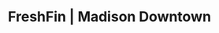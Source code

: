 ---
layout: place
title: FreshFin | Madison Downtown
permalink: /wisconsin/madison/freshfin-madison-downtown.html
stateAbbr: WI
stateName: Wisconsin
cityName: Madison
seo:
  type: restaurant
  links: null
place_id: ChIJJ0Izf8tTBogRBAgMRjOddP8
photos:
  - name: >-
      places/ChIJJ0Izf8tTBogRBAgMRjOddP8/photos/AeeoHcLNLgZ6WWCRcnf9jPcPJd-zTa7NzAcSTc73YCWBTyPx8gt5nPOKkZGAFKSfGWA4fZ51lm9gB7FdsyOS525EB1lLlHxyG02ReYuG0b9RWci7i0Qmowid3u1Qs0kefBLsvJF8aF4XKPg9NRilbms-8GInjGCP1J0N-dYL88OoA5nFZ9ddQFw3krgXGyDTefo1scSTpi1_3cD14yY1NjN2tkG52tHXMDJv_ViyyijmweqKM_A4KKfwCfg4jX5SjjM1KIrNJ82j0Nj_OOUmjAv5aTA_8I4nQ7NCEzV83h53vp14rw
    widthPx: 3024
    heightPx: 4032
    authorAttributions:
      - displayName: FreshFin | Madison Downtown
        uri: https://maps.google.com/maps/contrib/103892721676167147174
        photoUri: >-
          https://lh3.googleusercontent.com/a-/ALV-UjVQp0V2fQ5-sG39o5WvbVD9F86WuTDfp-Qfk4DJMq_dBGtRLl8w=s100-p-k-no-mo
    flagContentUri: >-
      https://www.google.com/local/imagery/report/?cb_client=maps_api_places.places_api&image_key=!1e10!2sAF1QipOjoV6D6kGMFrpuIzwjUHOULN3DeUwj5J7gkwcg&hl=en-US
    googleMapsUri: >-
      https://www.google.com/maps/place//data=!3m4!1e2!3m2!1sAF1QipOjoV6D6kGMFrpuIzwjUHOULN3DeUwj5J7gkwcg!2e10!4m2!3m1!1s0x880653cb7f334227:0xff749d33460c0804
  - name: >-
      places/ChIJJ0Izf8tTBogRBAgMRjOddP8/photos/AeeoHcImInu1ODAQ9WVIWb-FF0-eyDfKZlFlIkBt8bKKuCRN_D7dafxf6C6ZxoaduoKiKLgyHdfR9PlLWoEm2K9g-oiWaTFHoi220QWsMcbYm2-KfEaEqEtubPIHxUU5EE3l2aCW_MjPIALJy-yUyAgU02XMvc5lk7WfT_R8DPqPuRW3MECSxT-ddPHSwNQtWemB89GjQv6G0Zyj-0QWW4w4U7dPHApwHjHey8wmB8yRDqCax57g2h6d_MMXYftkBiGfxoBrlwEWFUwO5wp5e4SbFRHQeU566j6aroYQtQFZ43ztmA
    widthPx: 658
    heightPx: 363
    authorAttributions:
      - displayName: FreshFin | Madison Downtown
        uri: https://maps.google.com/maps/contrib/103892721676167147174
        photoUri: >-
          https://lh3.googleusercontent.com/a-/ALV-UjVQp0V2fQ5-sG39o5WvbVD9F86WuTDfp-Qfk4DJMq_dBGtRLl8w=s100-p-k-no-mo
    flagContentUri: >-
      https://www.google.com/local/imagery/report/?cb_client=maps_api_places.places_api&image_key=!1e10!2sAF1QipOy5H0B0S5nfYL6H0LNP9q6bFvN9oAROg22UOVN&hl=en-US
    googleMapsUri: >-
      https://www.google.com/maps/place//data=!3m4!1e2!3m2!1sAF1QipOy5H0B0S5nfYL6H0LNP9q6bFvN9oAROg22UOVN!2e10!4m2!3m1!1s0x880653cb7f334227:0xff749d33460c0804
  - name: >-
      places/ChIJJ0Izf8tTBogRBAgMRjOddP8/photos/AeeoHcIFgWgGw3J6OmQsVL-iAeKWdzS7Ya0YnB2E0OzzXUEnVJlVHsWzwaSeeL2t8alrJDfr2Fjaxi624xRSYg-3ixKIAb4FnB8ia-6tclxwMg1IkdgFQrr8hiviFTRkRjhKdwm3n6Ce00ZcDIb7RkviiqXgay5e57PQpaEtlYWYlkbMIygBFBim-erdvs8oACOWyYGhrTXzxtPEQSFhXAR1K_Mcifes3saF8RDkU9hoFRjpy-PH9kAh8t5dCodlc-EupiEalrIj0Mbx5R1GuzgXOHkWRa5V8dzUmhi9fuEoqzenOuchlrLQoK23SxfUVZuxc1Tz-OuDsy1Cs2jMwBLQV6y5csJOpL-XtHT53Xve1x7GLQDPgUIR2CU0BLiQvsQVJhp-aSHvs9H9tZGfmCEwynJ2GXrKy2UlJ6OWy9DggAV5BXbM
    widthPx: 3024
    heightPx: 4032
    authorAttributions:
      - displayName: Ellie de Hart
        uri: https://maps.google.com/maps/contrib/116133708781216272912
        photoUri: >-
          https://lh3.googleusercontent.com/a-/ALV-UjUK1d78beCy4jXKfG8dNpxRxS6pgT9EvrnD4Xx5LqB2MpqOSelf=s100-p-k-no-mo
    flagContentUri: >-
      https://www.google.com/local/imagery/report/?cb_client=maps_api_places.places_api&image_key=!1e10!2sCIHM0ogKEICAgMDIkfy7ggE&hl=en-US
    googleMapsUri: >-
      https://www.google.com/maps/place//data=!3m4!1e2!3m2!1sCIHM0ogKEICAgMDIkfy7ggE!2e10!4m2!3m1!1s0x880653cb7f334227:0xff749d33460c0804
  - name: >-
      places/ChIJJ0Izf8tTBogRBAgMRjOddP8/photos/AeeoHcK5YkNrtE9yyu9QXLHsO5huvN4S8-FF4S5OKiNMNtsNHhRCW-7tOKaCY5azKCMmYJT_2cY2DEnEdq2N0DS0EgIuiewmTHwQ_SsvwYXcgfW2putO3UeqlGvI1jQR2Dh1ijeHqzI3MY7ZwkZ3wyFYmVCoerR0rPKU4NSpE5g9fyF9BGhVRSNqc4sWlzp6ntxg-37qnYNSB3eGPNVRvdZ8KeGx8be3E6TFmTDCK5nk-00Sal0r6zBOaLhfqVXEo9KvD6DOhvbTEnkroG4kVTLkJc5Y6UcIWiIixA7jw9NIvcT06g
    widthPx: 2048
    heightPx: 1298
    authorAttributions:
      - displayName: FreshFin | Madison Downtown
        uri: https://maps.google.com/maps/contrib/103892721676167147174
        photoUri: >-
          https://lh3.googleusercontent.com/a-/ALV-UjVQp0V2fQ5-sG39o5WvbVD9F86WuTDfp-Qfk4DJMq_dBGtRLl8w=s100-p-k-no-mo
    flagContentUri: >-
      https://www.google.com/local/imagery/report/?cb_client=maps_api_places.places_api&image_key=!1e10!2sAF1QipPyLwK2wlHfgAFw_qq52-qPIvRGKMVB2gPQ8dJK&hl=en-US
    googleMapsUri: >-
      https://www.google.com/maps/place//data=!3m4!1e2!3m2!1sAF1QipPyLwK2wlHfgAFw_qq52-qPIvRGKMVB2gPQ8dJK!2e10!4m2!3m1!1s0x880653cb7f334227:0xff749d33460c0804
  - name: >-
      places/ChIJJ0Izf8tTBogRBAgMRjOddP8/photos/AeeoHcLIXkT6GDVXAJlWSc3L7-N4ZpWbce8iur_VYDCj460O98kyk8vvceNa891OcyM8bQumnsW_IMP-hCTJ6zUsLcN6K3PdAfzXZybtu8WCoSFFuR62bbgXA_5TDwd-Tqs9ZMp5H4jDRfoZLnS0lhC8dNbENsjWmuCih-cEFYD6XBf-gz3Tgmh7GwnOFoEwAaaul8bdTISFcxa2BlbbqIn9fCuMlbhhKxUu2Pkq0ZlkS7c7hUfj7g9Kdgxum4zFKO-WXNmcrMDk2arwk76d5wzycBwuR2dFk61zgRlXdMmVCWO5Ew
    widthPx: 960
    heightPx: 640
    authorAttributions:
      - displayName: FreshFin | Madison Downtown
        uri: https://maps.google.com/maps/contrib/103892721676167147174
        photoUri: >-
          https://lh3.googleusercontent.com/a-/ALV-UjVQp0V2fQ5-sG39o5WvbVD9F86WuTDfp-Qfk4DJMq_dBGtRLl8w=s100-p-k-no-mo
    flagContentUri: >-
      https://www.google.com/local/imagery/report/?cb_client=maps_api_places.places_api&image_key=!1e10!2sAF1QipMPIeHudpGuc6mU9iVLFAS1iFwu3LxF8GnMg02i&hl=en-US
    googleMapsUri: >-
      https://www.google.com/maps/place//data=!3m4!1e2!3m2!1sAF1QipMPIeHudpGuc6mU9iVLFAS1iFwu3LxF8GnMg02i!2e10!4m2!3m1!1s0x880653cb7f334227:0xff749d33460c0804
  - name: >-
      places/ChIJJ0Izf8tTBogRBAgMRjOddP8/photos/AeeoHcK6HhQckNGQQf03w9iMB6Yl-sq0ByCqWRehtPH_6m6LUnfyYkBWioofh1YaWNC6cvijfd-jA88Fmyn9ucYOn7T9MF_yEbqZ9_MRv_lf9gXnYrF2Icqvsrwteoo_SzkiG2SUbyJcMECAwH8a_hpZ8CIC70fE-thuWY2_ETAg2cTqs69tUPaYX62AAr9Q7HvGjmcflBHLAMfymKFgGC98PI1UXklQoDCuWyUkH6yrefF4BQ2mPpnjuLgAFGWkmC1oBuz1jCnA-yu-dxRU_ZNx8ETSm6Y4aoC--wDXTjX3OAA8PA
    widthPx: 959
    heightPx: 688
    authorAttributions:
      - displayName: FreshFin | Madison Downtown
        uri: https://maps.google.com/maps/contrib/103892721676167147174
        photoUri: >-
          https://lh3.googleusercontent.com/a-/ALV-UjVQp0V2fQ5-sG39o5WvbVD9F86WuTDfp-Qfk4DJMq_dBGtRLl8w=s100-p-k-no-mo
    flagContentUri: >-
      https://www.google.com/local/imagery/report/?cb_client=maps_api_places.places_api&image_key=!1e10!2sAF1QipM5llkk5VliIee2QXGzYysZWWVyD0cXtpaVOS9v&hl=en-US
    googleMapsUri: >-
      https://www.google.com/maps/place//data=!3m4!1e2!3m2!1sAF1QipM5llkk5VliIee2QXGzYysZWWVyD0cXtpaVOS9v!2e10!4m2!3m1!1s0x880653cb7f334227:0xff749d33460c0804
  - name: >-
      places/ChIJJ0Izf8tTBogRBAgMRjOddP8/photos/AeeoHcK4aqdT74oCZkVnOKfUJmwoAO6rcqDSFsJqqkP2OUcCx1RYoCT5BEcTr3N0Xh0ZqjNSmuGeWDYKAIbPuU5EH9cK6qRrTxqFRtJGYWGg-y85EmpSlB5JDkJhtzRfsh7NBxcpSFJkwe3yuE8BaEYrOfg8CgPOpNnzK2emc9O9nsPN06dTqaP3UFrqIqD9G-SSiiV2DoqGXeOColkhYnX9Ewu-eg0nqkXHFKkDSR7G6P6E2obDm0eorWBZJwqhCaof_WwG20VnDkk-YuKK6vplsKrGnidrUs1EgfzvfYUu-1G7sw
    widthPx: 661
    heightPx: 375
    authorAttributions:
      - displayName: FreshFin | Madison Downtown
        uri: https://maps.google.com/maps/contrib/103892721676167147174
        photoUri: >-
          https://lh3.googleusercontent.com/a-/ALV-UjVQp0V2fQ5-sG39o5WvbVD9F86WuTDfp-Qfk4DJMq_dBGtRLl8w=s100-p-k-no-mo
    flagContentUri: >-
      https://www.google.com/local/imagery/report/?cb_client=maps_api_places.places_api&image_key=!1e10!2sAF1QipPxbjVBaWYSqV_20PMh5MOMtMXpsmXFBXvHh9I4&hl=en-US
    googleMapsUri: >-
      https://www.google.com/maps/place//data=!3m4!1e2!3m2!1sAF1QipPxbjVBaWYSqV_20PMh5MOMtMXpsmXFBXvHh9I4!2e10!4m2!3m1!1s0x880653cb7f334227:0xff749d33460c0804
  - name: >-
      places/ChIJJ0Izf8tTBogRBAgMRjOddP8/photos/AeeoHcJmTIA6XMsXUzfLZ9oAm6Q0iMCvJEyyUmrcYYQDbQVSptmnNx-c4rYCDKewGODX3uWfZRHQ2riw1pREd_C3lQiiGDYIlxsCH3CiLqCjjkxl2uOPDO-7pHORH_X5VM9LMfnnSRcZXT1FB6PubIuDlRL7ahj6tqqtpDAjgI8HQif9zYt2WPzpxLwSG_1KX6AhocpyJpaicjAE88zfbvV_LXRQOunfnvAWbFtPX-j3r9nk_DDDOJbcO-W7z7QyQoYC2W9Yfh4zZKTJnx7HCesNXqUdna-vapMggtaFsqyBlyjlAw
    widthPx: 900
    heightPx: 600
    authorAttributions:
      - displayName: FreshFin | Madison Downtown
        uri: https://maps.google.com/maps/contrib/103892721676167147174
        photoUri: >-
          https://lh3.googleusercontent.com/a-/ALV-UjVQp0V2fQ5-sG39o5WvbVD9F86WuTDfp-Qfk4DJMq_dBGtRLl8w=s100-p-k-no-mo
    flagContentUri: >-
      https://www.google.com/local/imagery/report/?cb_client=maps_api_places.places_api&image_key=!1e10!2sAF1QipO17B3cMfwGbOPO8JV3LB94QHZUKj5KmwvY1k89&hl=en-US
    googleMapsUri: >-
      https://www.google.com/maps/place//data=!3m4!1e2!3m2!1sAF1QipO17B3cMfwGbOPO8JV3LB94QHZUKj5KmwvY1k89!2e10!4m2!3m1!1s0x880653cb7f334227:0xff749d33460c0804
  - name: >-
      places/ChIJJ0Izf8tTBogRBAgMRjOddP8/photos/AeeoHcJqjbrLe9vuKu8gXeUYAao3jtBYRST7Dgoc5kcE6D1AmNnPWFGxAbQB8Imqt_Vkdyq7A6VvzCCINUtrE-8XRGMJUTrcbLtYwF3GgFSLaLWuwtZuqYUlVbEnuq-DHyzd6PgVp4Rmuw559W0aRYl5T0fdEHN8mawgz_ZHaXwKiNQKVMvlTV9NLzUYWkjg_UNA_W4_O-Y81zpdhyUqeLM5BiZnkFoopScsg_M8--tlDVMf3Lkp6BFHEoRpd6oK-yh2ySSknw6GkwHMYN4w31wdDAU5PjIHsmtxl6jX9mrxLrL5Ew
    widthPx: 661
    heightPx: 372
    authorAttributions:
      - displayName: FreshFin | Madison Downtown
        uri: https://maps.google.com/maps/contrib/103892721676167147174
        photoUri: >-
          https://lh3.googleusercontent.com/a-/ALV-UjVQp0V2fQ5-sG39o5WvbVD9F86WuTDfp-Qfk4DJMq_dBGtRLl8w=s100-p-k-no-mo
    flagContentUri: >-
      https://www.google.com/local/imagery/report/?cb_client=maps_api_places.places_api&image_key=!1e10!2sAF1QipOqfEpnQdTP5KM6t6QHhdRGNnoH8-yTEjRxYerL&hl=en-US
    googleMapsUri: >-
      https://www.google.com/maps/place//data=!3m4!1e2!3m2!1sAF1QipOqfEpnQdTP5KM6t6QHhdRGNnoH8-yTEjRxYerL!2e10!4m2!3m1!1s0x880653cb7f334227:0xff749d33460c0804
  - name: >-
      places/ChIJJ0Izf8tTBogRBAgMRjOddP8/photos/AeeoHcJ6uf7aMe1SwupgMg1mrdaieBaKFsq4dkGGWfbvCGWUTIjJzdRvKCmJ0woJ1Bwmi86wX0sFF8xoj1FHHarXtPujgYolIZOL7PYHb5-sJbu8Ck03hsW-i79Sa0Lwn8kEn0zx2-_UeTsTyHkyNSDmtYac_dsjC817jk0q4HqSH8nXxMwMxvp4u4lKMDD85lQZwyVv5GaccLdrcxv2Z2GOBbzKYS-dFZzAJttPL-RZ3TncHQFwSUB9lVld3Twl_AyK2gywcLH-4heaTX1nCcXWynLfpjrKpamKDCee6eNhG-QBhg
    widthPx: 960
    heightPx: 907
    authorAttributions:
      - displayName: FreshFin | Madison Downtown
        uri: https://maps.google.com/maps/contrib/103892721676167147174
        photoUri: >-
          https://lh3.googleusercontent.com/a-/ALV-UjVQp0V2fQ5-sG39o5WvbVD9F86WuTDfp-Qfk4DJMq_dBGtRLl8w=s100-p-k-no-mo
    flagContentUri: >-
      https://www.google.com/local/imagery/report/?cb_client=maps_api_places.places_api&image_key=!1e10!2sAF1QipNEuhD-2bnRiUrJwJi5uy28kPGGCuFcdNHUOvXr&hl=en-US
    googleMapsUri: >-
      https://www.google.com/maps/place//data=!3m4!1e2!3m2!1sAF1QipNEuhD-2bnRiUrJwJi5uy28kPGGCuFcdNHUOvXr!2e10!4m2!3m1!1s0x880653cb7f334227:0xff749d33460c0804
address: 502 University Ave, Madison, WI 53703, USA
street: 502 University Ave
city: Madison
state: WI
zip: '53703'
country: USA
neighborhood: null
latitude: '43.073378'
longitude: '-89.394024'
accessibility_options:
  wheelchairAccessibleParking: false
  wheelchairAccessibleEntrance: true
  wheelchairAccessibleRestroom: true
  wheelchairAccessibleSeating: true
business_status: OPERATIONAL
name: FreshFin | Madison Downtown
google_maps_links:
  directionsUri: >-
    https://www.google.com/maps/dir//''/data=!4m7!4m6!1m1!4e2!1m2!1m1!1s0x880653cb7f334227:0xff749d33460c0804!3e0
  placeUri: https://maps.google.com/?cid=18407510420514146308
  writeAReviewUri: >-
    https://www.google.com/maps/place//data=!4m3!3m2!1s0x880653cb7f334227:0xff749d33460c0804!12e1
  reviewsUri: >-
    https://www.google.com/maps/place//data=!4m4!3m3!1s0x880653cb7f334227:0xff749d33460c0804!9m1!1b1
  photosUri: >-
    https://www.google.com/maps/place//data=!4m3!3m2!1s0x880653cb7f334227:0xff749d33460c0804!10e5
primary_type: Restaurant
opening_hours:
  regular: null
  current: null
secondary_opening_hours:
  regular:
    weekdayDescriptions: null
    type: null
  current:
    weekdayDescriptions: null
    type: null
phone: null
price_level: null
price_range: null
rating: null
rating_count: 0
website: null
description: >-
  Explore FreshFin in Madison$$$FreshFin in Madison, WI, stands out as a casual
  dining destination offering house-made poke bowls, vibrant salads, and hearty
  grain bowls that cater to a variety of tastes. This spot emphasizes fresh,
  high-quality ingredients, making it a go-to for those seeking healthy,
  customizable meals in a welcoming atmosphere. With options for dine-in,
  takeout, delivery, and even catering, it's designed to fit busy lifestyles
  while maintaining a focus on flavorful, nutritious dishes. The restaurant's
  accessibility features, such as wheelchair-friendly entrances and seating,
  ensure a comfortable experience for all visitors, enhancing its appeal as a
  community favorite. Whether you're looking for Japanese-inspired places near
  me or fresh options that feel like a treat, FreshFin delivers a satisfying
  blend of convenience and taste.
generative_summary: >-
  Explore FreshFin in Madison$$$FreshFin in Madison, WI, stands out as a casual
  dining destination offering house-made poke bowls, vibrant salads, and hearty
  grain bowls that cater to a variety of tastes. This spot emphasizes fresh,
  high-quality ingredients, making it a go-to for those seeking healthy,
  customizable meals in a welcoming atmosphere. With options for dine-in,
  takeout, delivery, and even catering, it's designed to fit busy lifestyles
  while maintaining a focus on flavorful, nutritious dishes. The restaurant's
  accessibility features, such as wheelchair-friendly entrances and seating,
  ensure a comfortable experience for all visitors, enhancing its appeal as a
  community favorite. Whether you're looking for Japanese-inspired places near
  me or fresh options that feel like a treat, FreshFin delivers a satisfying
  blend of convenience and taste.
generative_disclosure: Summarized by AI using the Grok-3-Mini model.
reviews: null
review_summary: >-
  Visitor Feedback Highlights$$$Based on general insights from similar eateries,
  folks often rave about the fresh flavors and creative twists on classic dishes
  like poke bowls, making it a solid pick for anyone craving something light and
  delicious. Customers frequently note the variety of healthy choices and the
  ease of ordering, which adds to the overall enjoyment without any major
  complaints. While specific reviews aren't available here, it's common to hear
  praise for the attentive service and welcoming vibe that keep people coming
  back for more. If you're searching for top-rated spots with fresh fish
  options, this place seems to hit the mark by offering meals that feel both
  satisfying and wholesome. All in all, it comes across as a reliable choice for
  casual dining that balances quality with everyday appeal.
review_disclosure: Summarized by AI using the Grok-3-Mini model.
parking_options: null
payment_options: null
allow_dogs: null
curbside_pickup: null
delivery: null
dine_in: null
good_for_children: null
good_for_groups: null
good_for_sports: null
live_music: null
menu_for_children: null
outdoor_seating: null
reservable: null
restroom: null
serves_beer: null
serves_breakfast: null
serves_brunch: null
serves_cocktails: null
serves_coffee: null
serves_dinner: null
serves_dessert: null
serves_lunch: null
serves_vegetarian_food: null
serves_wine: null
takeout: null
update_category: pro
places_description: null

---